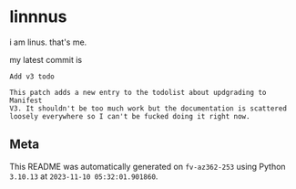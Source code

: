 # linnnus

i am linus. that's me.

my latest commit is

```
Add v3 todo

This patch adds a new entry to the todolist about updgrading to Manifest
V3. It shouldn't be too much work but the documentation is scattered
loosely everywhere so I can't be fucked doing it right now.
```

## Meta

This README was automatically generated on `fv-az362-253` using Python
`3.10.13` at `2023-11-10 05:32:01.901860`.
